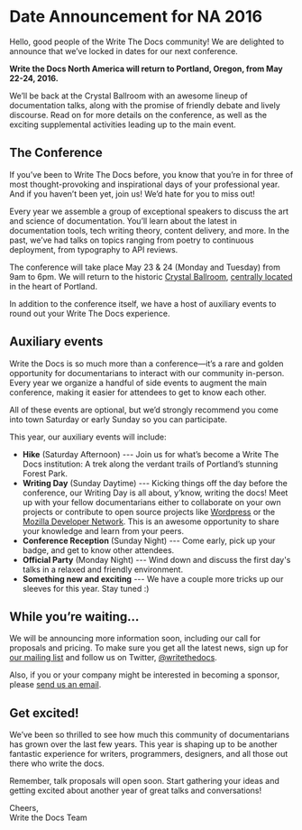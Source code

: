 # Date Announcement for NA 2016

Hello, good people of the Write The Docs community! We are delighted to announce that we’ve locked in dates for our next conference. 

**Write the Docs North America will return to Portland, Oregon, from May 22-24, 2016.**

We’ll be back at the Crystal Ballroom with an awesome lineup of documentation talks, along with the promise of friendly debate and lively discourse. Read on for more details on the conference, as well as the exciting supplemental activities leading up to the main event.

## The Conference
If you’ve been to Write The Docs before, you know that you’re in for three of most thought-provoking and inspirational days of your professional year. And if you haven’t been yet, join us! We’d hate for you to miss out!

Every year we assemble a group of exceptional speakers to discuss the art and science of documentation. You’ll learn about the latest in documentation tools, tech writing theory, content delivery, and more. In the past, we’ve had talks on topics ranging from poetry to continuous deployment, from typography to API reviews. 

The conference will take place May 23 & 24 (Monday and Tuesday) from 9am to 6pm. We will return to the historic [Crystal Ballroom](http://www.mcmenamins.com/CrystalBallroom), [centrally located](https://www.google.com/maps/place/McMenamins+Crystal+Ballroom,+1332+W+Burnside+St,+Portland,+OR+97209,+United+States/@45.5227324,-122.6847879,16z/data=!4m2!3m1!1s0x54950a02e43decb9:0xe289ad93ad758c66) in the heart of Portland. 

In addition to the conference itself, we have a host of auxiliary events to round out your Write The Docs experience. 

## Auxiliary events
Write the Docs is so much more than a conference—it’s a rare and golden opportunity for documentarians to interact with our community in-person. Every year we organize a handful of side events to augment the main conference, making it easier for attendees to get to know each other. 

All of these events are optional, but we’d strongly recommend you come into town Saturday or early Sunday so you can participate.

This year, our auxiliary events will include:

- **Hike** (Saturday Afternoon) --- Join us for what’s become a Write The Docs institution: A trek along the verdant trails of Portland’s stunning Forest Park.
- **Writing Day** (Sunday Daytime) --- Kicking things off the day before the conference, our Writing Day is all about, y’know, writing the docs! Meet up with your fellow documentarians either to collaborate on your own projects or contribute to open source projects like [Wordpress](http://codex.wordpress.org/) or the [Mozilla Developer Network](https://developer.mozilla.org/en-US/). This is an awesome opportunity to share your knowledge and learn from your peers. 
- **Conference Reception** (Sunday Night) --- Come early, pick up your badge, and get to know other attendees.
- **Official Party** (Monday Night) --- Wind down and discuss the first day's talks in a relaxed and friendly environment.
- **Something new and exciting** --- We have a couple more tricks up our sleeves for this year. Stay tuned :)

## While you’re waiting…
We will be announcing more information soon, including our call for proposals and pricing. To make sure you get all the latest news, sign up for [our mailing list](http://writethedocs.us6.list-manage.com/subscribe?u=94377ea46d8b176a11a325d03&id=dcf0ed349b) and follow us on Twitter, [@writethedocs](https://twitter.com/writethedocs).

Also, if you or your company might be interested in becoming a sponsor, please [send us an email](mailto:sponsorship@writethedocs.org).

## Get excited!
We’ve been so thrilled to see how much this community of documentarians has grown over the last few years. This year is shaping up to be another fantastic experience for writers, programmers, designers, and all those out there who write the docs.

Remember, talk proposals will open soon. Start gathering your ideas and getting excited about another year of great talks and conversations!

Cheers,   
Write the Docs Team   
